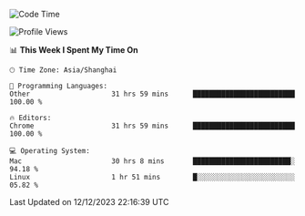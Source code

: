 <!--START_SECTION:waka-->
![Code Time](http://img.shields.io/badge/Code%20Time-1%2C674%20hrs%2050%20mins-blue)

![Profile Views](http://img.shields.io/badge/Profile%20Views-0-blue)

📊 **This Week I Spent My Time On** 

```text
🕑︎ Time Zone: Asia/Shanghai

💬 Programming Languages: 
Other                    31 hrs 59 mins      █████████████████████████   100.00 % 

🔥 Editors: 
Chrome                   31 hrs 59 mins      █████████████████████████   100.00 % 

💻 Operating System: 
Mac                      30 hrs 8 mins       ████████████████████████░   94.18 % 
Linux                    1 hr 51 mins        █░░░░░░░░░░░░░░░░░░░░░░░░   05.82 % 
```


 Last Updated on 12/12/2023 22:16:39 UTC
<!--END_SECTION:waka-->